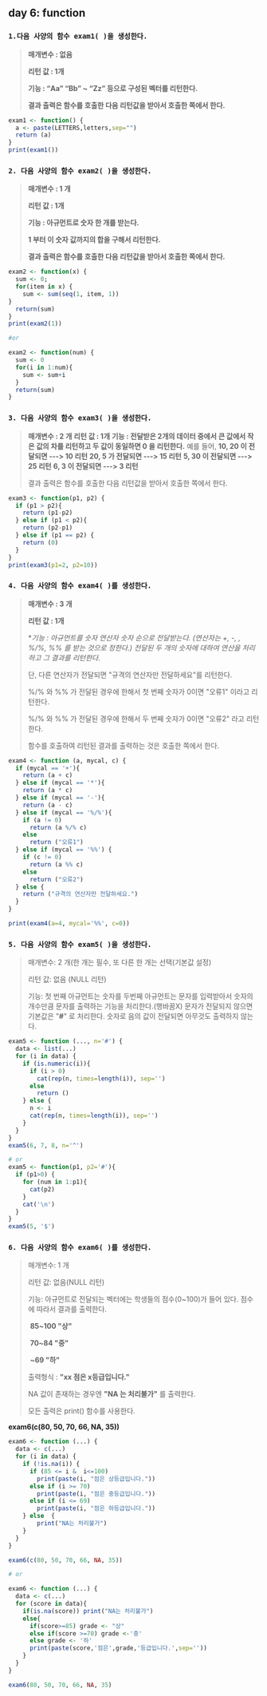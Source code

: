 ## day 6: function

### `1.다음 사양의 함수 exam1( )을 생성한다.`

> **매개변수 : 없음**
>
> **리턴 값 : 1개**
>
> **기능 : “Aa” “Bb” ~ “Zz” 등으로 구성된 벡터를 리턴한다.**
>
> **결과 출력은 함수를 호출한 다음 리턴값을 받아서 호출한 쪽에서 한다.**

``` R
exam1 <- function() {
  a <- paste(LETTERS,letters,sep="")
  return (a)
}
print(exam1())
```



### `2. 다음 사양의 함수 exam2( )을 생성한다.`

> **매개변수 : 1 개**
>
> **리턴 값 : 1개**
>
> **기능 : 아규먼트로 숫자 한 개를 받는다.** 
>
> **1 부터 이 숫자 값까지의 합을 구해서 리턴한다.**
>
> **결과 출력은 함수를 호출한 다음 리턴값을 받아서 호출한 쪽에서 한다.**

``` R
exam2 <- function(x) {
  sum <- 0;
  for(item in x) {
    sum <- sum(seq(1, item, 1))
}
  return(sum)
}
print(exam2(1))

#or

exam2 <- function(num) {
  sum <- 0
  for(i in 1:num){
    sum <- sum+i
  }
  return(sum)
}
```



### `3. 다음 사양의 함수 exam3( )을 생성한다.`

> **매개변수 : 2 개**
> **리턴 값 :  1개**
> **기능 : 전달받은 2개의 데이터 중에서 큰 값에서 작은 값의 차를 리턴하고 두 값이 동일하면 0 을 리턴한다.**
> 예를 들어,
> **10, 20 이 전달되면 ---> 10 리턴**
> **20, 5 가 전달되면 ---> 15 리턴**
> **5, 30 이 전달되면 ---> 25 리턴**
> **6, 3 이 전달되면  ---> 3 리턴**
>
> 결과 출력은 함수를 호출한 다음 리턴값을 받아서 호출한 쪽에서 한다.

``` R
exam3 <- function(p1, p2) {
  if (p1 > p2){
    return (p1-p2)
  } else if (p1 < p2){
    return (p2-p1)
  } else if (p1 == p2) {
    return (0)
  }
}
print(exam3(p1=2, p2=10))
```



### `4. 다음 사양의 함수 exam4( )를 생성한다.`

> **매개변수 : 3 개**
>
> **리턴 값 : 1개**
>
> **기능 : 아규먼트를 숫자 연산자 숫자 순으로 전달받는다. (연산자는 +, -, *, %/%, %% 를 받는 것으로 정한다.) 전달된 두 개의 숫자에 대하여 연산을 처리하고 그 결과를 리턴한다.**
>
> 단, 다른 연산자가 전달되면 "규격의 연산자만 전달하세요"를 리턴한다.
>
> %/% 와 %% 가 전달된 경우에 한해서 첫 번째 숫자가 0이면 "오류1" 이라고 리턴한다.
>
> %/% 와 %% 가 전달된 경우에 한해서 두 번째 숫자가 0이면 "오류2" 라고 리턴한다.
>
> 함수를 호출하여 리턴된 결과를 출력하는 것은 호출한 쪽에서 한다.

 

``` R
exam4 <- function (a, mycal, c) {
  if (mycal == '+'){
    return (a + c)
  } else if (mycal == '*'){
    return (a * c)
  } else if (mycal == '-'){
    return (a - c)
  } else if (mycal == '%/%'){
    if (a != 0)
      return (a %/% c)
    else 
      return ("오류1")
  } else if (mycal == '%%') {
    if (c != 0)
      return (a %% c)
    else
      return ("오류2")
  } else {
    return ("규격의 연산자만 전달하세요.")
  }
}

print(exam4(a=4, mycal='%%', c=0))
```



### `5. 다음 사양의 함수 exam5( )을 생성한다.`

> 매개변수: 2 개(한 개는 필수, 또 다른 한 개는 선택(기본값 설정)
>
> 리턴 값: 없음 (NULL 리턴) 
>
> 기능: 첫 번째 아규먼트는 숫자를 두번째 아규먼트는 문자를 입력받아서 숫자의 개수만큼 문자를 출력하는 기능을 처리한다.(행바꿈X) 문자가 전달되지 않으면 기본값은 "**#**" 로 처리한다. 숫자로 음의 값이 전달되면 아무것도 출력하지 않는다.

``` R
exam5 <- function (..., n='#') {
  data <- list(...)
  for (i in data) {
    if (is.numeric(i)){
      if (i > 0)
        cat(rep(n, times=length(i)), sep='')
      else
        return ()
    } else {
      n <- i
      cat(rep(n, times=length(i)), sep='')
    }
  }
}
exam5(6, 7, 8, n='^')

# or
exam5 <- function(p1, p2='#'){
  if (p1>0) {
    for (num in 1:p1){
      cat(p2)
    }
    cat('\n')
  }
}
exam5(5, '$')
```



### `6. 다음 사양의 함수 exam6( )를 생성한다.`

> 매개변수: 1 개
>
> 리턴 값: 없음(NULL 리턴)
>
> 기능: 아규먼트로 전달되는 벡터에는 학생들의 점수(0~100)가 들어 있다. 점수에 따라서 결과를 출력한다.
>
> ​      **85~100 "상"**
>
> ​      **70~84 "중"**
>
> ​      **~69  "하"**
>
> 출력형식 : **"xx 점은 x등급입니다."** 
>
> NA 값이 존재하는 경우엔 **"NA 는 처리불가"** 를 출력한다.
>
> 모든 출력은 print() 함수를 사용한다.

**exam6(c(80, 50, 70, 66, NA, 35))**

``` R
exam6 <- function (...) {
  data <- c(...)
  for (i in data) {
    if (!is.na(i)) {
      if (85 <= i &  i<=100)
        print(paste(i, "점은 상등급입니다."))
      else if (i >= 70)
        print(paste(i, "점은 중등급입니다."))
      else if (i <= 69)
        print(paste(i, "점은 하등급입니다."))
    } else  {
        print("NA는 처리불가")
    }
  }
}

exam6(c(80, 50, 70, 66, NA, 35))

# or

exam6 <- function (...) {
  data <- c(...)
  for (score in data){
    if(is.na(score)) print("NA는 처리불가")
    else{
      if(score>=85) grade <- "상"
      else if(score >=70) grade <-'중'
      else grade <- '하'
      print(paste(score,'점은',grade,'등급입니다.',sep=''))
    }
  }
}

exam6(80, 50, 70, 66, NA, 35)

```



 